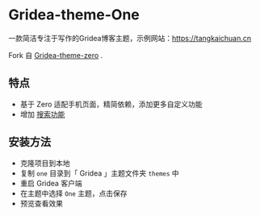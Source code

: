 # Gridea-theme-One

一款简洁专注于写作的Gridea博客主题，示例网站：<https://tangkaichuan.cn>

Fork 自 [Gridea-theme-zero](https://github.com/Alanrk/gridea-theme-zero) .

## 特点
- 基于 Zero 适配手机页面，精简依赖，添加更多自定义功能
- 增加 [搜索功能](https://github.com/tangkaichuan/gridea-search)

## 安装方法
- 克隆项目到本地
- 复制 `one` 目录到「 Gridea 」主题文件夹 `themes` 中
- 重启 Gridea 客户端
- 在主题中选择 `One` 主题，点击保存
- 预览查看效果

